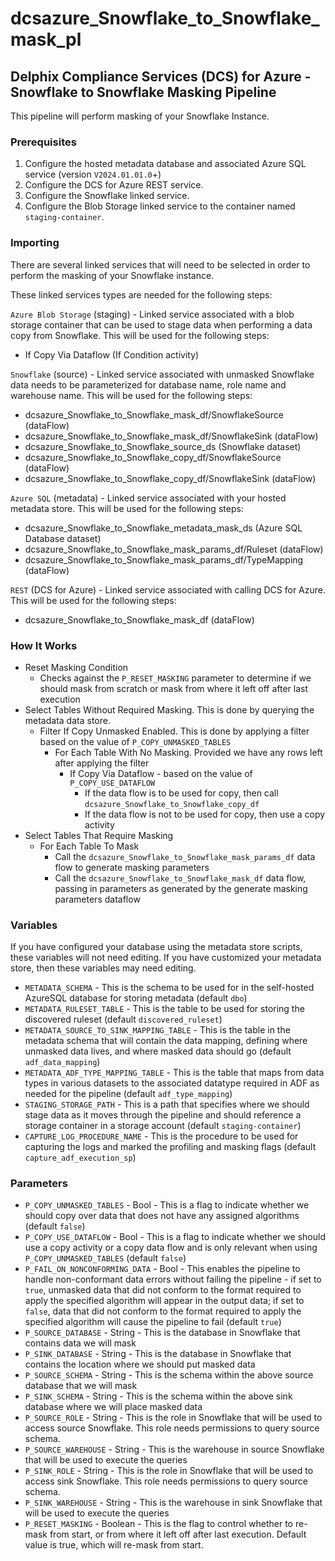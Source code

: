 # dcsazure_Snowflake_to_Snowflake_mask_pl
## Delphix Compliance Services (DCS) for Azure - Snowflake to Snowflake Masking Pipeline

This pipeline will perform masking of your Snowflake Instance.

### Prerequisites
1. Configure the hosted metadata database and associated Azure SQL service (version `V2024.01.01.0`+)
1. Configure the DCS for Azure REST service.
1. Configure the Snowflake linked service.
1. Configure the Blob Storage linked service to the container named `staging-container`.

### Importing
There are several linked services that will need to be selected in order to perform the masking of your Snowflake
instance.

These linked services types are needed for the following steps:

`Azure Blob Storage` (staging) - Linked service associated with a blob storage container that can be used to stage data
when performing a data copy from Snowflake. This will be used for the following steps:
* If Copy Via Dataflow (If Condition activity)

`Snowflake` (source) - Linked service associated with unmasked Snowflake data needs to be parameterized for database name, role name and warehouse name. This will be used for the following
steps:
* dcsazure_Snowflake_to_Snowflake_mask_df/SnowflakeSource (dataFlow)
* dcsazure_Snowflake_to_Snowflake_mask_df/SnowflakeSink (dataFlow)
* dcsazure_Snowflake_to_Snowflake_source_ds (Snowflake dataset)
* dcsazure_Snowflake_to_Snowflake_copy_df/SnowflakeSource (dataFlow)
* dcsazure_Snowflake_to_Snowflake_copy_df/SnowflakeSink (dataFlow)

`Azure SQL` (metadata) - Linked service associated with your hosted metadata store. This will be used for the following
steps:
* dcsazure_Snowflake_to_Snowflake_metadata_mask_ds (Azure SQL Database dataset)
* dcsazure_Snowflake_to_Snowflake_mask_params_df/Ruleset (dataFlow)
* dcsazure_Snowflake_to_Snowflake_mask_params_df/TypeMapping (dataFlow)

`REST` (DCS for Azure) - Linked service associated with calling DCS for Azure. This will be used for the following
steps:
* dcsazure_Snowflake_to_Snowflake_mask_df (dataFlow)

### How It Works
* Reset Masking Condition
  * Checks against the `P_RESET_MASKING` parameter to determine if we should mask from scratch or mask from where it left off after last execution
* Select Tables Without Required Masking. This is done by querying the metadata data store.
  * Filter If Copy Unmasked Enabled. This is done by applying a filter based on the value of `P_COPY_UNMASKED_TABLES`
    * For Each Table With No Masking. Provided we have any rows left after applying the filter
      * If Copy Via Dataflow - based on the value of `P_COPY_USE_DATAFLOW`
        * If the data flow is to be used for copy, then call `dcsazure_Snowflake_to_Snowflake_copy_df`
        * If the data flow is not to be used for copy, then use a copy activity
* Select Tables That Require Masking
  * For Each Table To Mask
    * Call the `dcsazure_Snowflake_to_Snowflake_mask_params_df` data flow to generate masking parameters
    *  Call the `dcsazure_Snowflake_to_Snowflake_mask_df` data flow, passing in parameters as generated by
       the generate masking parameters dataflow

### Variables

If you have configured your database using the metadata store scripts, these variables will not need editing. If you
have customized your metadata store, then these variables may need editing.

* `METADATA_SCHEMA` - This is the schema to be used for in the self-hosted AzureSQL database for storing metadata
  (default `dbo`)
* `METADATA_RULESET_TABLE` - This is the table to be used for storing the discovered ruleset
  (default `discovered_ruleset`)
* `METADATA_SOURCE_TO_SINK_MAPPING_TABLE` - This is the table in the metadata schema that will contain the data
  mapping, defining where unmasked data lives, and where masked data should go (default `adf_data_mapping`)
* `METADATA_ADF_TYPE_MAPPING_TABLE` - This is the table that maps from data types in various datasets to the
  associated datatype required in ADF as needed for the pipeline (default `adf_type_mapping`)
* `STAGING_STORAGE_PATH` - This is a path that specifies where we should stage data as it moves through the pipeline
  and should reference a storage container in a storage account (default `staging-container`)
* `CAPTURE_LOG_PROCEDURE_NAME` - This is the procedure to be used for capturing the logs and marked the profiling and masking flags
  (default `capture_adf_execution_sp`)

### Parameters

* `P_COPY_UNMASKED_TABLES` - Bool - This is a flag to indicate whether we should copy over data that does not have any
  assigned algorithms (default `false`)
* `P_COPY_USE_DATAFLOW` - Bool - This is a flag to indicate whether we should use a copy activity or a copy data flow
  and is only relevant when using `P_COPY_UNMASKED_TABLES` (default `false`)
* `P_FAIL_ON_NONCONFORMING_DATA` - Bool - This enables the pipeline to handle non-conformant data errors without failing
  the pipeline - if set to `true`, unmasked data that did not conform to the format required to apply the specified
  algorithm will appear in the output data; if set to `false`, data that did not conform to the format required to apply
  the specified algorithm will cause the pipeline to fail (default `true`)
* `P_SOURCE_DATABASE` - String - This is the database in Snowflake that contains data we will mask
* `P_SINK_DATABASE` - String - This is the database in Snowflake that contains the location where we should put masked
  data
* `P_SOURCE_SCHEMA` - String - This is the schema within the above source database that we will mask
* `P_SINK_SCHEMA` - String - This is the schema within the above sink database where we will place masked data
* `P_SOURCE_ROLE` - String - This is the role in Snowflake that will be used to access  source Snowflake. This role needs permissions to query source schema.
* `P_SOURCE_WAREHOUSE` - String - This is the warehouse in source Snowflake that will be used to execute the queries
* `P_SINK_ROLE` - String - This is the role in Snowflake that will be used to access sink Snowflake. This role needs permissions to query source schema.
* `P_SINK_WAREHOUSE` - String - This is the warehouse in sink Snowflake that will be used to execute the queries
* `P_RESET_MASKING` - Boolean - This is the flag to control whether to re-mask from start, or from where it left off after last execution. Default value is true, which will re-mask from start.

